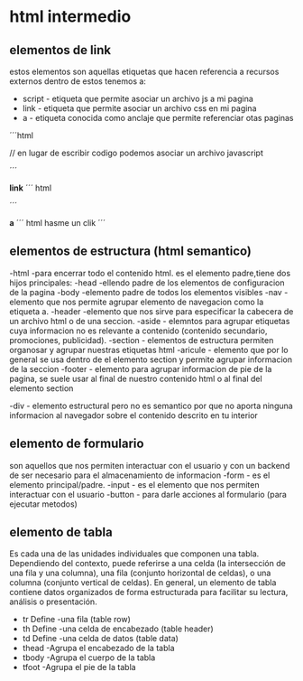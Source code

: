 # html intermedio
## elementos de link 
estos elementos son aquellas etiquetas que hacen referencia
a recursos externos
dentro de estos tenemos a:
- script - etiqueta que permite asociar un archivo js a mi pagina
- link - etiqueta que permite asociar un archivo css en mi pagina
- a - etiqueta conocida como anclaje que permite referenciar otas paginas 

´´´html 
<script>
    //aqui puedo ejecutar o escribir codigo javascript
</script>

// en lugar de escribir codigo podemos asociar un archivo
javascript
<script src="./js/script.js"></script>
´´´

**link**
´´´ html
<link href="./css/style.css">
´´´

**a**
´´´ html
<a herf="https://www.facebokk.com">hasme un clik</a>
´´´

## elementos de estructura (html semantico) 

-html -para encerrar todo el contenido html. es el elemento padre,tiene dos hijos principales:
-head -ellendo padre de los elementos de configuracion de la pagina
-body -elemento padre de todos los elementos visibles 
-nav -elemento que nos permite agrupar elemento de navegacion como la etiqueta a.
-header -elemento que nos sirve para especificar la cabecera de un archivo html o de una seccion.
-aside - elemntos para agrupar etiquetas cuya informacion no es relevante a contenido (contenido secundario,
promociones, publicidad).
-section - elementos de estructura permiten organosar y agrupar nuestras etiquetas html 
-aricule - elemento que por lo general se usa dentro de el elemento section y permite agrupar informacion de la seccion
-footer - elemento para agrupar informacion de pie de la pagina, se suele usar al final de nuestro contenido html o al final
del elemento section 

-div - elemento estructural pero no es semantico por que no aporta ninguna informacion al navegador sobre el contenido
descrito en tu interior 

## elemento de formulario 
son aquellos que nos permiten interactuar con el usuario y con un backend de ser necesario para el almacenamiento de informacion
-form - es el elemento principal/padre.
-input  - es el elemento que nos permiten interactuar con el usuario
-button - para darle acciones al formulario (para ejecutar metodos)
## elemento de tabla 
Es cada una de las unidades individuales que componen una tabla. Dependiendo del contexto, puede referirse a una celda (la intersección de una fila y una columna), una fila (conjunto horizontal de celdas), o una columna (conjunto vertical de celdas). En general, un elemento de tabla contiene datos organizados de forma estructurada para facilitar su lectura, análisis o presentación.


- tr Define -una fila (table row) 
- th Define -una celda de encabezado (table header) 
- td Define -una celda de datos (table data) 
- thead  -Agrupa el encabezado de la tabla 
- tbody -Agrupa el cuerpo de la tabla 
- tfoot -Agrupa el pie de la tabla 


